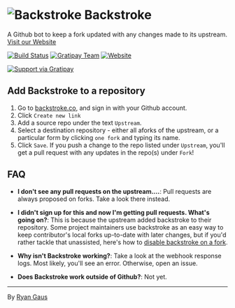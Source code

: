 ![Backstroke](https://backstroke.us/assets/img/logo.png)
Backstroke
===
A Github bot to keep a fork updated with any changes made to its upstream. [Visit our Website](https://backstroke.co)

[![Build Status](https://travis-ci.org/1egoman/backstroke.svg?branch=master)](https://travis-ci.org/1egoman/backstroke)
[![Gratipay Team](https://img.shields.io/gratipay/team/Backstroke.svg?maxAge=2592001)](https://gratipay.com/Backstroke/)
[![Website](https://img.shields.io/website-up-down-green-red/http/backstroke.co.svg?maxAge=2592000)](https://backstroke.us)

[![Support via Gratipay](https://cdn.rawgit.com/gratipay/gratipay-badge/2.3.0/dist/gratipay.svg)](https://gratipay.com/Backstroke/)

## Add Backstroke to a repository

1. Go to [backstroke.co](https://backstroke.co), and sign in with your Github account.
2. Click `Create new link`
3. Add a source repo under the text `Upstream`.
4. Select a destination repository - either all aforks of the upstream, or a particular form by
   clicking `one fork` and typing its name.
5. Click `Save`. If you push a change to the repo listed under `Upstream`, you'll
   get a pull request with any updates in the repo(s) under `Fork`!

## FAQ
- **I don't see any pull requests on the upstream....**: Pull requests are
  always proposed on forks. Take a look there instead.

- **I didn't sign up for this and now I'm getting pull requests. What's going
  on?**: This is because the upstream added backstroke to their repository.
  Some project maintainers use backstroke as an easy way to keep contributor's
  local forks up-to-date with later changes, but if you'd rather tackle that
  unassisted, here's how to [disable backstroke on a fork](./disable-on-a-fork.md).

- **Why isn't Backstroke working?**: Take a look at the webhook response logs. Most likely, you'll see an error. Otherwise, open an issue.

- **Does Backstroke work outside of Github?**: Not yet.

-------
By [Ryan Gaus](http://rgaus.net)